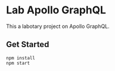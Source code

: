 # Lab Apollo GraphQL

This a labotary project on Apollo GraphQL.

## Get Started

```
npm install
npm start
```

